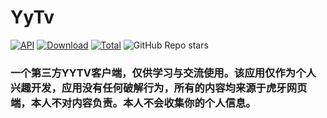 # YyTv
[![API](https://img.shields.io/badge/API-19~33%2B-orange.svg?style=flat)](https://android-arsenal.com/api?level=19)
[![Download](https://img.shields.io/github/v/release/jayjd/yytv?color=orange&logoColor=orange&label=Download&logo=DocuSign)](https://github.com/jayjd/yytv/releases/latest)
[![Total](https://shields.io/github/downloads/jayjd/yytv/total?logo=Bookmeter&label=Counts&logoColor=yellow&color=yellow)](https://github.com/jayjd/yytv/releases/latest)
![GitHub Repo stars](https://img.shields.io/github/stars/jayjd/yytv?logoColor=yellow&color=yellow)
### 一个第三方YYTV客户端，仅供学习与交流使用。该应用仅作为个人兴趣开发，应用没有任何破解行为，所有的内容均来源于虎牙网页端，本人不对内容负责。本人不会收集你的个人信息。
